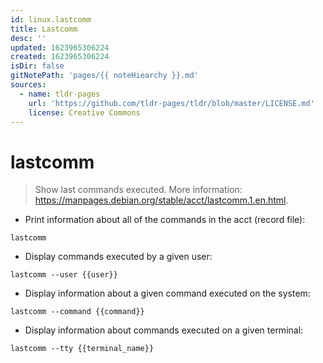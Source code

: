 ```yaml
---
id: linux.lastcomm
title: Lastcomm
desc: ''
updated: 1623965306224
created: 1623965306224
isDir: false
gitNotePath: 'pages/{{ noteHiearchy }}.md'
sources:
  - name: tldr-pages
    url: 'https://github.com/tldr-pages/tldr/blob/master/LICENSE.md'
    license: Creative Commons
---
```

# lastcomm

> Show last commands executed.
> More information: <https://manpages.debian.org/stable/acct/lastcomm.1.en.html>.

- Print information about all of the commands in the acct (record file):

`lastcomm`

- Display commands executed by a given user:

`lastcomm --user {{user}}`

- Display information about a given command executed on the system:

`lastcomm --command {{command}}`

- Display information about commands executed on a given terminal:

`lastcomm --tty {{terminal_name}}`

